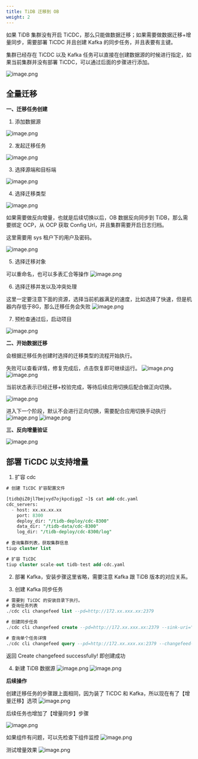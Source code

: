 ```yaml
---
title: TiDB 迁移到 OB
weight: 2
---
```



如果 TiDB 集群没有开启 TiCDC，那么只能做数据迁移；如果需要做数据迁移+增量同步，需要部署 TiCDC 并且创建 Kafka 的同步任务，并且表要有主键。

集群已经存在 TiCDC 以及 Kafka 任务可以直接在创建数据源的时候进行指定，如果当前集群并没有部署 TiCDC，可以通过后面的步骤进行添加。

![image.png](/img/data_migration/oms/tidb2ob/p0.png)

## 全量迁移

**一、迁移任务创建**

1. 添加数据源

![image.png](/img/data_migration/oms/tidb2ob/p1-1.png)

2. 发起迁移任务

![image.png](/img/data_migration/oms/tidb2ob/p1-2.png)

3. 选择源端和目标端

![image.png](/img/data_migration/oms/tidb2ob/p1-3.png)

4. 选择迁移类型

![image.png](/img/data_migration/oms/tidb2ob/p1-4.png)

如果需要做反向增量，也就是后续切换以后，OB 数据反向同步到 TiDB，那么需要绑定 OCP，从 OCP 获取 Config Url，并且集群需要开启日志归档。

这里需要用 sys 租户下的用户及密码。

![image.png](/img/data_migration/oms/tidb2ob/p1-5.png)

5. 选择迁移对象

可以重命名，也可以多表汇合等操作
![image.png](/img/data_migration/oms/tidb2ob/p1-6.png)

6. 选择迁移并发以及冲突处理

这里一定要注意下面的资源，选择当前机器满足的速度，比如选择了快速，但是机器内存低于8G，那么迁移任务会失败
![image.png](/img/data_migration/oms/tidb2ob/p1-7.png)


7. 预检查通过后，启动项目

![image.png](/img/data_migration/oms/tidb2ob/p1-8.png)

**二、开始数据迁移**

会根据迁移任务创建时选择的迁移类型的流程开始执行。

失败可以查看详情，修复完成后，点击恢复即可继续运行。
![image.png](/img/data_migration/oms/tidb2ob/p2-1.png)
![image.png](/img/data_migration/oms/tidb2ob/p2-2.png)

当前状态表示已经迁移+校验完成，等待后续应用切换后配合做正向切换。

![image.png](/img/data_migration/oms/tidb2ob/p2-3.png)

进入下一个阶段，默认不会进行正向切换，需要配合应用切换手动执行
![image.png](/img/data_migration/oms/tidb2ob/p2-4.png)
![image.png](/img/data_migration/oms/tidb2ob/p2-5.png)


**三、反向增量验证**

![image.png](/img/data_migration/oms/tidb2ob/p3-1.png)


## 部署 TiCDC 以支持增量

1. 扩容 cdc

```sql
# 创建 TiCDC 扩容配置文件

[tidb@iZ0jl7bmjvyd7ojkpcdiggZ ~]$ cat add-cdc.yaml
cdc_servers:
  - host: xx.xx.xx.xx
    port: 8300
    deploy_dir: "/tidb-deploy/cdc-8300"
    data_dir: "/tidb-data/cdc-8300"
    log_dir: "/tidb-deploy/cdc-8300/log"
 
# 查询集群列表，获取集群信息
tiup cluster list

# 扩容 TiCDC
tiup cluster scale-out tidb-test add-cdc.yaml
```

2. 部署 Kafka，安装步骤这里省略，需要注意 Kafka 跟 TiDB 版本的对应关系。

3. 创建 Kafka 同步任务

```sql
# 需要到 TiCDC 的安装目录下执行。
# 查询任务列表
./cdc cli changefeed list --pd=http://172.xx.xxx.xx:2379

# 创建同步任务
./cdc cli changefeed create --pd=http://172.xx.xxx.xx:2379 --sink-uri="kafka://127.0.0.1:9092/test-topic?kafka-version=2.4.0&partition-num=6&max-message-bytes=671088&replication-factor=1" --changefeed-id="simple-replication-task2" --sort-engine="unified"

# 查询单个任务详情
./cdc cli changefeed query --pd=http://172.xx.xxx.xx:2379 --changefeed-id=simple-replication-task2
```

返回 Create changefeed successfully! 即创建成功

4. 新建 TiDB 数据源
![image.png](/img/data_migration/oms/tidb2ob/p4-1.png)
![image.png](/img/data_migration/oms/tidb2ob/p4-2.png)


**后续操作**

创建迁移任务的步骤跟上面相同，因为装了 TiCDC 和 Kafka，所以现在有了【增量迁移】选项
![image.png](/img/data_migration/oms/tidb2ob/p4-3.png)

后续任务也增加了【增量同步】步骤

![image.png](/img/data_migration/oms/tidb2ob/p4-4.png)

如果组件有问题，可以先检查下组件监控
![image.png](/img/data_migration/oms/tidb2ob/p4-5.png)

测试增量效果
![image.png](/img/data_migration/oms/tidb2ob/p4-6.png)



